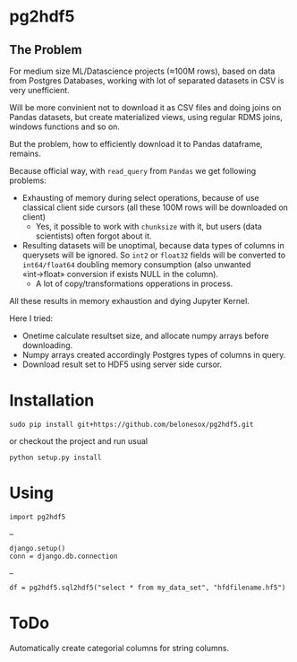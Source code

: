 # pg2hdf5

## The Problem


For medium size ML/Datascience projects (≈100M rows), based on data from Postgres Databases, working with lot of separated datasets in CSV is very unefficient.

Will be more convinient not to download it as CSV files and doing joins on Pandas datasets,
but create materialized views, using regular RDMS joins, windows functions and so on.

But the problem, how to efficiently download it to Pandas dataframe, remains.

Because official way, with ``read_query`` from ``Pandas`` we get following problems:
* Exhausting of memory during select operations, because of use classical client side cursors (all these 100M rows will be downloaded on client)
   * Yes, it possible to work with ``chunksize`` with it, but users (data scientists) often forgot about it.
* Resulting datasets will be unoptimal, because data types of columns in querysets will be ignored. So ``int2`` or ``float32`` fields will be converted to ``int64/float64`` doubling memory consumption (also unwanted «int→float» conversion if exists NULL in the column).
  * A lot of copy/transformations opperations in process. 

All these results in memory exhaustion and dying Jupyter Kernel.

Here I tried:
* Onetime calculate resultset size, and allocate numpy arrays before downloading.
* Numpy arrays created accordingly Postgres types of columns in query.
* Download result set to HDF5 using server side cursor.


# Installation

```
sudo pip install git+https://github.com/belonesox/pg2hdf5.git 
```
or checkout the project and run usual
```
python setup.py install
```


# Using

```
import pg2hdf5

…

django.setup()
conn = django.db.connection

…

df = pg2hdf5.sql2hdf5("select * from my_data_set", "hfdfilename.hf5")
```

# ToDo
Automatically create categorial columns for string columns.

